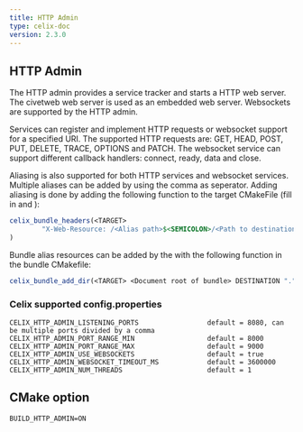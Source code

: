 ```yaml
---
title: HTTP Admin
type: celix-doc
version: 2.3.0
---
```


<!--
Licensed to the Apache Software Foundation (ASF) under one or more
contributor license agreements.  See the NOTICE file distributed with
this work for additional information regarding copyright ownership.
The ASF licenses this file to You under the Apache License, Version 2.0
(the "License"); you may not use this file except in compliance with
the License.  You may obtain a copy of the License at
   
    http://www.apache.org/licenses/LICENSE-2.0

Unless required by applicable law or agreed to in writing, software
distributed under the License is distributed on an "AS IS" BASIS,
WITHOUT WARRANTIES OR CONDITIONS OF ANY KIND, either express or implied.
See the License for the specific language governing permissions and
limitations under the License.
-->

## HTTP Admin

The HTTP admin provides a service tracker and starts a HTTP web server. The civetweb web server is used as an embedded
web server. Websockets are supported by the HTTP admin.

Services can register and implement HTTP requests or websocket support for a specified URI.
The supported HTTP requests are: GET, HEAD, POST, PUT, DELETE, TRACE, OPTIONS and PATCH.
The websocket service can support different callback handlers: connect, ready, data and close.

Aliasing is also supported for both HTTP services and websocket services. Multiple aliases can be added by using the comma as seperator.
Adding aliasing is done by adding the following function to the target CMakeFile (fill in <Alias path> and <Path to destination>):

```CMake
celix_bundle_headers(<TARGET>
        "X-Web-Resource: /<Alias path>$<SEMICOLON>/<Path to destination>, /<Alias path 2>$<SEMICOLON>/<Path to destination>"
)
```

Bundle alias resources can be added by the with the following function in the bundle CMakefile:

```CMake
celix_bundle_add_dir(<TARGET> <Document root of bundle> DESTINATION ".")
```

### Celix supported config.properties
    CELIX_HTTP_ADMIN_LISTENING_PORTS                 default = 8080, can be multiple ports divided by a comma
    CELIX_HTTP_ADMIN_PORT_RANGE_MIN                  default = 8000
    CELIX_HTTP_ADMIN_PORT_RANGE_MAX                  default = 9000
    CELIX_HTTP_ADMIN_USE_WEBSOCKETS                  default = true
    CELIX_HTTP_ADMIN_WEBSOCKET_TIMEOUT_MS            default = 3600000
    CELIX_HTTP_ADMIN_NUM_THREADS                     default = 1

## CMake option
    BUILD_HTTP_ADMIN=ON

